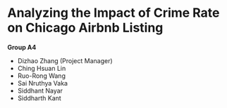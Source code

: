 # Analyzing the Impact of Crime Rate on Chicago Airbnb Listing
**Group A4**
- Dizhao Zhang (Project Manager)
- Ching Hsuan Lin
- Ruo-Rong Wang
- Sai Nruthya Vaka
- Siddhant Nayar
- Siddharth Kant
